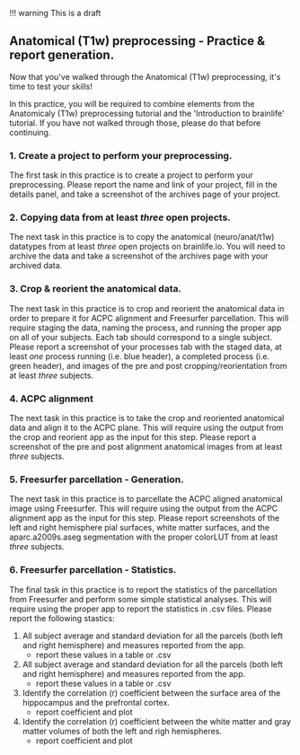 !!! warning
    This is a draft

## Anatomical (T1w) preprocessing - Practice & report generation.

Now that you've walked through the Anatomical (T1w) preprocessing, it's time to test your skills!

In this practice, you will be required to combine elements from the Anatomicaly (T1w) preprocessing tutorial and the 'Introduction to brainlife' tutorial. If you have not walked through those, please do that before continuing.

### 1. Create a project to perform your preprocessing.

The first task in this practice is to create a project to perform your preprocessing. Please report the name and link of your project, fill in the details panel, and take a screenshot of the archives page of your project.

### 2. Copying data from at least *three* open projects.

The next task in this practice is to copy the anatomical (neuro/anat/t1w) datatypes from at least *three* open projects on brainlife.io. You will need to archive the data and take a screenshot of the archives page with your archived data.

### 3. Crop & reorient the anatomical data.

The next task in this practice is to crop and reorient the anatomical data in order to prepare it for ACPC alignment and Freesurfer parcellation. This will require staging the data, naming the process, and running the proper app on all of your subjects. Each tab should correspond to a single subject. Please report a screenshot of your processes tab with the staged data, at least *one* process running (i.e. blue header), a completed process (i.e. green header), and images of the pre and post cropping/reorientation from at least *three* subjects.

### 4. ACPC alignment

The next task in this practice is to take the crop and reoriented anatomical data and align it to the ACPC plane. This will require using the output from the crop and reorient app as the input for this step. Please report a screenshot of the pre and post alignment anatomical images from at least *three* subjects.

### 5. Freesurfer parcellation - Generation.

The next task in this practice is to parcellate the ACPC aligned anatomical image using Freesurfer. This will require using the output from the ACPC alignment app as the input for this step. Please report screenshots of the left and right hemisphere pial surfaces, white matter surfaces, and the aparc.a2009s.aseg segmentation with the proper colorLUT from at least *three* subjects.

### 6. Freesurfer parcellation - Statistics.

The final task in this practice is to report the statistics of the parcellation from Freesurfer and perform some simple statistical analyses. This will require using the proper app to report the statistics in .csv files. Please report the following stastics:

1. All subject average and standard deviation for all the parcels (both left and right hemisphere) and measures reported from the app.
    * report these values in a table or .csv
1. All subject average and standard deviation for all the parcels (both left and right hemisphere) and measures reported from the app.
    * report these values in a table or .csv
1. Identify the correlation (r) coefficient between the surface area of the hippocampus and the prefrontal cortex.
    * report coefficient and plot
1. Identify the correlation (r) coefficient between the white matter and gray matter volumes of both the left and righ hemispheres.
    * report coefficient and plot
